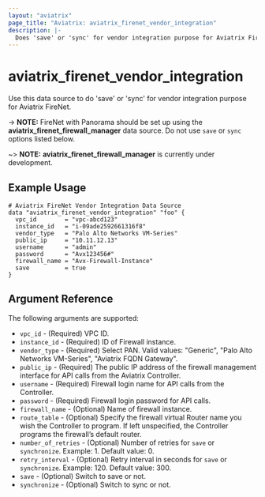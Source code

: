 ```yaml
---
layout: "aviatrix"
page_title: "Aviatrix: aviatrix_firenet_vendor_integration"
description: |-
  Does 'save' or 'sync' for vendor integration purpose for Aviatrix FireNet.
---
```


# aviatrix_firenet_vendor_integration

Use this data source to do 'save' or 'sync' for vendor integration purpose for Aviatrix FireNet.

-> **NOTE:** FireNet with Panorama should be set up using the **aviatrix_firenet_firewall_manager** data source. Do not use `save` or `sync` options listed below.

~> **NOTE:** **aviatrix_firenet_firewall_manager** is currently under development.

## Example Usage

```hcl
# Aviatrix FireNet Vendor Integration Data Source
data "aviatrix_firenet_vendor_integration" "foo" {
  vpc_id        = "vpc-abcd123"
  instance_id   = "i-09ade2592661316f8"
  vendor_type   = "Palo Alto Networks VM-Series"
  public_ip     = "10.11.12.13"
  username      = "admin"
  password      = "Avx123456#"
  firewall_name = "Avx-Firewall-Instance"
  save          = true
}
```

## Argument Reference

The following arguments are supported:

* `vpc_id` - (Required) VPC ID.
* `instance_id` - (Required) ID of Firewall instance.
* `vendor_type` - (Required) Select PAN. Valid values: "Generic", "Palo Alto Networks VM-Series", "Aviatrix FQDN Gateway".
* `public_ip` - (Required) The public IP address of the firewall management interface for API calls from the Aviatrix Controller.
* `username` - (Required) Firewall login name for API calls from the Controller.
* `password` - (Required) Firewall login password for API calls.
* `firewall_name` - (Optional) Name of firewall instance.
* `route_table` - (Optional) Specify the firewall virtual Router name you wish the Controller to program. If left unspecified, the Controller programs the firewall’s default router.
* `number_of_retries` - (Optional) Number of retries for `save` or `synchronize`. Example: 1. Default value: 0.
* `retry_interval` - (Optional) Retry interval in seconds for `save` or `synchronize`. Example: 120. Default value: 300.
* `save` - (Optional) Switch to save or not.
* `synchronize` - (Optional) Switch to sync or not.
